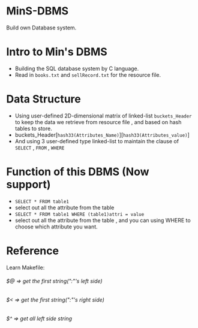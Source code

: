 # MinS-DBMS
Build own Database system. 

# Intro to Min's DBMS
 - Building the SQL database system by C language.
 - Read in `books.txt` and `sellRecord.txt` for the resource file.

# Data Structure
 - Using user-defined 2D-dimensional matrix of linked-list `buckets_Header` to keep the data we retrieve from resource file , and based on hash tables to store.
  - buckets_Header[`hash33(Attributes_Name)`][`hash33(Attributes_value)`]
 - And using 3 user-defined type linked-list to maintain the clause of `SELECT` , `FROM` , `WHERE`

# Function of this DBMS (Now support)
 - `SELECT * FROM table1`  
  - select out all the attribute from the table
 - `SELECT * FROM table1 WHERE (table1)attri = value` 
  - select out all the attribute from the table , and you can using WHERE to choose which attribute you want.


# Reference
Learn Makefile:
###### $@ => get the first string(":"'s left side)
###### $< => get the first string(":"'s right side)
###### $^ => get all left side string
